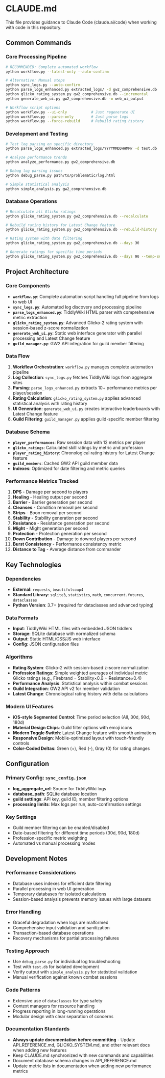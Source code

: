 # CLAUDE.md

This file provides guidance to Claude Code (claude.ai/code) when working with code in this repository.

## Common Commands

### Core Processing Pipeline
```bash
# RECOMMENDED: Complete automated workflow
python workflow.py --latest-only --auto-confirm

# Alternative: Manual steps
python sync_logs.py --auto-confirm
python parse_logs_enhanced.py extracted_logs/ -d gw2_comprehensive.db
python glicko_rating_system.py gw2_comprehensive.db --incremental
python generate_web_ui.py gw2_comprehensive.db -o web_ui_output

# Workflow script options
python workflow.py --ui-only           # Just regenerate UI
python workflow.py --parse-only        # Just parse logs
python workflow.py --force-rebuild     # Rebuild rating history
```

### Development and Testing
```bash
# Test log parsing on specific directory
python parse_logs_enhanced.py extracted_logs/YYYYMMDDHHMM/ -d test.db

# Analyze performance trends
python analyze_performance.py gw2_comprehensive.db

# Debug log parsing issues
python debug_parse.py path/to/problematic/log.html

# Simple statistical analysis
python simple_analysis.py gw2_comprehensive.db
```

### Database Operations
```bash
# Recalculate all Glicko ratings
python glicko_rating_system.py gw2_comprehensive.db --recalculate

# Rebuild rating history for Latest Change feature
python glicko_rating_system.py gw2_comprehensive.db --rebuild-history

# Rating system with date filtering
python glicko_rating_system.py gw2_comprehensive.db --days 30

# Generate ratings for specific time periods
python glicko_rating_system.py gw2_comprehensive.db --days 90 --temp-suffix _90d
```

## Project Architecture

### Core Components
- **`workflow.py`**: Complete automation script handling full pipeline from logs to web UI
- **`sync_logs.py`**: Automated log discovery and processing pipeline
- **`parse_logs_enhanced.py`**: TiddlyWiki HTML parser with comprehensive metric extraction
- **`glicko_rating_system.py`**: Advanced Glicko-2 rating system with session-based z-score normalization
- **`generate_web_ui.py`**: Static web interface generator with parallel processing and Latest Change feature
- **`guild_manager.py`**: GW2 API integration for guild member filtering

### Data Flow
1. **Workflow Orchestration**: `workflow.py` manages complete automation pipeline
2. **Log Collection**: `sync_logs.py` fetches TiddlyWiki logs from aggregate sites
3. **Parsing**: `parse_logs_enhanced.py` extracts 10+ performance metrics per player/session
4. **Rating Calculation**: `glicko_rating_system.py` applies advanced statistical analysis with rating history
5. **UI Generation**: `generate_web_ui.py` creates interactive leaderboards with Latest Change feature
6. **Guild Filtering**: `guild_manager.py` applies guild-specific member filtering

### Database Schema
- **`player_performances`**: Raw session data with 12 metrics per player
- **`glicko_ratings`**: Calculated skill ratings by metric and profession
- **`player_rating_history`**: Chronological rating history for Latest Change feature
- **`guild_members`**: Cached GW2 API guild member data
- **Indexes**: Optimized for date filtering and metric queries

### Performance Metrics Tracked
1. **DPS** - Damage per second to players
2. **Healing** - Healing output per second
3. **Barrier** - Barrier generation per second
4. **Cleanses** - Condition removal per second
5. **Strips** - Boon removal per second
6. **Stability** - Stability generation per second
7. **Resistance** - Resistance generation per second
8. **Might** - Might generation per second
9. **Protection** - Protection generation per second
10. **Down Contribution** - Damage to downed players per second
11. **Burst Consistency** - Performance consistency metric
12. **Distance to Tag** - Average distance from commander

## Key Technologies

### Dependencies
- **External**: `requests`, `beautifulsoup4`
- **Standard Library**: `sqlite3`, `statistics`, `math`, `concurrent.futures`, `dataclasses`
- **Python Version**: 3.7+ (required for dataclasses and advanced typing)

### Data Formats
- **Input**: TiddlyWiki HTML files with embedded JSON tiddlers
- **Storage**: SQLite database with normalized schema
- **Output**: Static HTML/CSS/JS web interface
- **Config**: JSON configuration files

### Algorithms
- **Rating System**: Glicko-2 with session-based z-score normalization
- **Profession Ratings**: Simple weighted averages of individual metric Glicko ratings (e.g., Firebrand = Stability×0.6 + Resistance×0.4)
- **Performance Analysis**: Statistical analysis within combat sessions
- **Guild Integration**: GW2 API v2 for member validation
- **Latest Change**: Chronological rating history with delta calculations

### Modern UI Features
- **iOS-style Segmented Control**: Time period selection (All, 30d, 90d, 180d)
- **Material Design Chips**: Guild filter options with emoji icons
- **Modern Toggle Switch**: Latest Change feature with smooth animations
- **Responsive Design**: Mobile-optimized layout with touch-friendly controls
- **Color-Coded Deltas**: Green (+), Red (-), Gray (0) for rating changes

## Configuration

### Primary Config: `sync_config.json`
- **log_aggregate_url**: Source for TiddlyWiki logs
- **database_path**: SQLite database location
- **guild settings**: API key, guild ID, member filtering options
- **processing limits**: Max logs per run, auto-confirmation settings

### Key Settings
- Guild member filtering can be enabled/disabled
- Date-based filtering for different time periods (30d, 90d, 180d)
- Profession-specific metric weighting
- Automated vs manual processing modes

## Development Notes

### Performance Considerations
- Database uses indexes for efficient date filtering
- Parallel processing in web UI generation
- Temporary databases for isolated calculations
- Session-based analysis prevents memory issues with large datasets

### Error Handling
- Graceful degradation when logs are malformed
- Comprehensive input validation and sanitization
- Transaction-based database operations
- Recovery mechanisms for partial processing failures

### Testing Approach
- Use `debug_parse.py` for individual log troubleshooting
- Test with `test.db` for isolated development
- Verify output with `simple_analysis.py` for statistical validation
- Manual verification against known combat sessions

### Code Patterns
- Extensive use of `dataclasses` for type safety
- Context managers for resource handling
- Progress reporting in long-running operations
- Modular design with clear separation of concerns

### Documentation Standards
- **Always update documentation before committing** - Update API_REFERENCE.md, GLICKO_SYSTEM.md, and other relevant docs when adding new features
- Keep CLAUDE.md synchronized with new commands and capabilities
- Document database schema changes in API_REFERENCE.md
- Update metric lists in documentation when adding new performance metrics